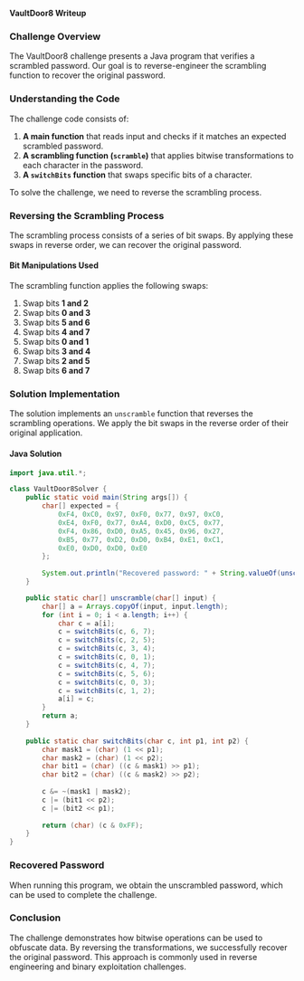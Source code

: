 **VaultDoor8 Writeup**

### **Challenge Overview**
The VaultDoor8 challenge presents a Java program that verifies a scrambled password. Our goal is to reverse-engineer the scrambling function to recover the original password.

### **Understanding the Code**
The challenge code consists of:
1. **A main function** that reads input and checks if it matches an expected scrambled password.
2. **A scrambling function (`scramble`)** that applies bitwise transformations to each character in the password.
3. **A `switchBits` function** that swaps specific bits of a character.

To solve the challenge, we need to reverse the scrambling process.

### **Reversing the Scrambling Process**
The scrambling process consists of a series of bit swaps. By applying these swaps in reverse order, we can recover the original password.

#### **Bit Manipulations Used**
The scrambling function applies the following swaps:
1. Swap bits **1 and 2**
2. Swap bits **0 and 3**
3. Swap bits **5 and 6**
4. Swap bits **4 and 7**
5. Swap bits **0 and 1**
6. Swap bits **3 and 4**
7. Swap bits **2 and 5**
8. Swap bits **6 and 7**

### **Solution Implementation**
The solution implements an `unscramble` function that reverses the scrambling operations. We apply the bit swaps in the reverse order of their original application.

#### **Java Solution**
```java
import java.util.*;

class VaultDoor8Solver {
    public static void main(String args[]) {
        char[] expected = {
            0xF4, 0xC0, 0x97, 0xF0, 0x77, 0x97, 0xC0,
            0xE4, 0xF0, 0x77, 0xA4, 0xD0, 0xC5, 0x77,
            0xF4, 0x86, 0xD0, 0xA5, 0x45, 0x96, 0x27,
            0xB5, 0x77, 0xD2, 0xD0, 0xB4, 0xE1, 0xC1,
            0xE0, 0xD0, 0xD0, 0xE0
        };
        
        System.out.println("Recovered password: " + String.valueOf(unscramble(expected)));
    }

    public static char[] unscramble(char[] input) {
        char[] a = Arrays.copyOf(input, input.length);
        for (int i = 0; i < a.length; i++) {
            char c = a[i];
            c = switchBits(c, 6, 7);
            c = switchBits(c, 2, 5);
            c = switchBits(c, 3, 4);
            c = switchBits(c, 0, 1);
            c = switchBits(c, 4, 7);
            c = switchBits(c, 5, 6);
            c = switchBits(c, 0, 3);
            c = switchBits(c, 1, 2);
            a[i] = c;
        }
        return a;
    }
    
    public static char switchBits(char c, int p1, int p2) {
        char mask1 = (char) (1 << p1);
        char mask2 = (char) (1 << p2);
        char bit1 = (char) ((c & mask1) >> p1);
        char bit2 = (char) ((c & mask2) >> p2);
        
        c &= ~(mask1 | mask2);
        c |= (bit1 << p2);
        c |= (bit2 << p1);
        
        return (char) (c & 0xFF);
    }
}
```

### **Recovered Password**
When running this program, we obtain the unscrambled password, which can be used to complete the challenge.

### **Conclusion**
The challenge demonstrates how bitwise operations can be used to obfuscate data. By reversing the transformations, we successfully recover the original password. This approach is commonly used in reverse engineering and binary exploitation challenges.

